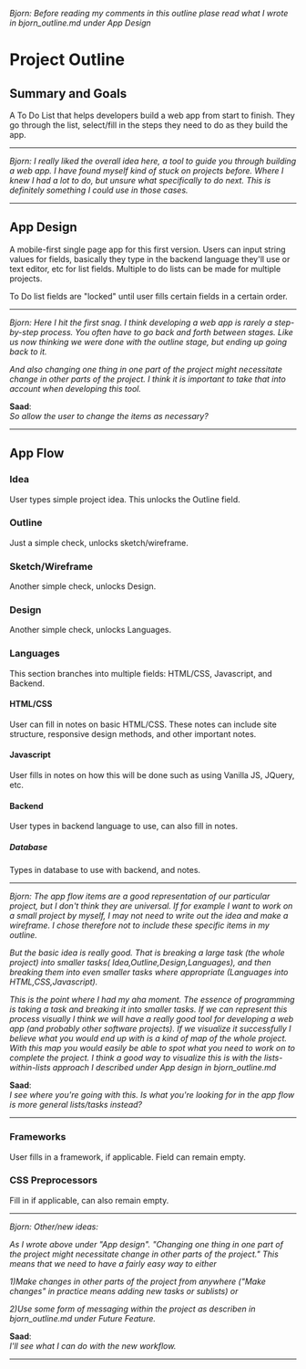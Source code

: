*Bjorn: Before reading my comments in this outline plase read what I wrote in bjorn_outline.md under App Design*

# Project Outline


## Summary and Goals
A To Do List that helps developers build a web app from start to finish. They go through the list, select/fill in the steps they need to do as they build the app.

---
*Bjorn: I really liked the overall idea here, a tool to guide you through building a web app. I have found myself kind of stuck on projects before. Where I knew I had a lot to do, but unsure what specifically to do next. This is definitely something I could use in those cases.*

---

## App Design
A mobile-first single page app for this first version. Users can input string values for fields, basically they type in the backend language they'll use or text editor, etc for list fields. Multiple to do lists can be made for multiple projects.

To Do list fields are "locked" until user fills certain fields in a certain order.

---
*Bjorn: Here I hit the first snag. I think developing a web app is rarely a step-by-step process. You often have to go back and forth between stages. Like us now thinking we were done with the outline stage, but ending up going back to it.*

*And also changing one thing in one part of the project might necessitate change in other parts of the project. I think it is important to take that into account when developing this tool.*

**Saad**:  
*So allow the user to change the items as necessary?*

---

## App Flow


### Idea
User types simple project idea. This unlocks the Outline field.

### Outline
Just a simple check, unlocks sketch/wireframe.

### Sketch/Wireframe
Another simple check, unlocks Design.

### Design
Another simple check, unlocks Languages.

### Languages
This section branches into multiple fields: HTML/CSS, Javascript, and Backend.

#### HTML/CSS
User can fill in notes on basic HTML/CSS. These notes can include site structure, responsive design methods, and other important notes.

#### Javascript
User fills in notes on how this will be done such as using Vanilla JS, JQuery, etc.


#### Backend
User types in backend language to use, can also fill in notes.

##### Database
Types in database to use with backend, and notes.

---
*Bjorn: The app flow items are a good representation of our particular project, but I don't think they are universal. If for example I want to work on a small project by myself, I may not need to write out the idea and make a wireframe. I chose therefore not to include these specific items in my outline.*

*But the basic idea is really good. That is breaking a large task (the whole project) into smaller  tasks( Idea,Outline,Design,Languages), and then breaking them into even smaller tasks where appropriate (Languages into HTML,CSS,Javascript).*

*This is the point where I had my aha moment. The essence of programming is taking a task and breaking it into smaller tasks. If we can represent this process visually I think we will have a really good tool for developing a web app (and probably other software projects). If we visualize it successfully I believe what you would end up with is a kind of map of the whole project. With this map you would easily be able to spot what you need to work on to complete the project. I think a good way to visualize this is with the lists-within-lists approach I described under App design in bjorn_outline.md*

**Saad**:  
*I see where you're going with this. Is what you're looking for in the app flow is more general lists/tasks instead?*

---

### Frameworks
User fills in a framework, if applicable. Field can remain empty.

### CSS Preprocessors
Fill in if applicable, can also remain empty.

---

*Bjorn: Other/new ideas:*

*As I wrote above under "App design". "Changing one thing in one part of the project might necessitate change in other parts of the project." This means that we need to have a fairly easy way to either*

*1)Make changes in other parts of the project from anywhere ("Make changes" in practice means adding new tasks or sublists) or*

*2)Use some form of messaging within the project as describen in bjorn_outline.md under Future Feature.*

**Saad**:  
*I'll see what I can do with the new workflow.*

---
